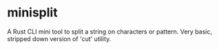 # minisplit
A Rust CLI mini tool to split a string on characters or pattern. Very basic, stripped down version of 'cut' utility.
